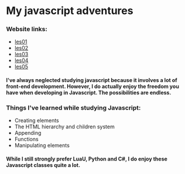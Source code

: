 # My javascript adventures

### Website links:

* [les01](http://28641.hosts1.ma-cloud.nl/les01/)
* [les02](http://28641.hosts1.ma-cloud.nl/les02/)
* [les03](http://28641.hosts1.ma-cloud.nl/les03/)
* [les04](http://28641.hosts1.ma-cloud.nl/les04/)
* [les05](http://28641.hosts1.ma-cloud.nl/les05/)

#### I've always neglected studying javascript because it involves a lot of front-end development. However, I do actually enjoy the freedom you have when developing in Javascript. The possibilities are endless.

### Things I've learned while studying Javascript:

* Creating elements
* The HTML hierarchy and children system
* Appending
* Functions
* Manipulating elements 

#### While I still strongly prefer LuaU, Python and C#, I do enjoy these Javascript classes quite a lot.    
